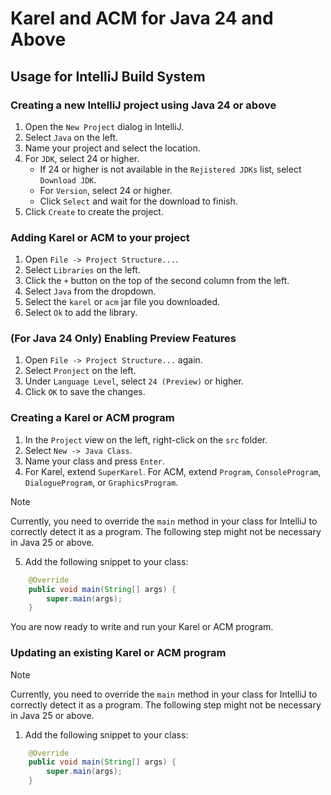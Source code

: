 # Karel and ACM for Java 24 and Above

## Usage for IntelliJ Build System

### Creating a new IntelliJ project using Java 24 or above
1. Open the `New Project` dialog in IntelliJ.
2. Select `Java` on the left.
3. Name your project and select the location.
4. For `JDK`, select 24 or higher.
   * If 24 or higher is not available in the `Rejistered JDKs` list, select `Download JDK`.
   * For `Version`, select 24 or higher.
   * Click `Select` and wait for the download to finish.
5. Click `Create` to create the project.

### Adding Karel or ACM to your project
1. Open `File -> Project Structure...`.
2. Select `Libraries` on the left.
3. Click the `+` button on the top of the second column from the left.
4. Select `Java` from the dropdown.
5. Select the `karel` or `acm` jar file you downloaded.
6. Select `Ok` to add the library.

### (For Java 24 Only) Enabling Preview Features
1. Open `File -> Project Structure...` again.
2. Select `Pronject` on the left.
3. Under `Language Level`, select `24 (Preview)` or higher.
4. Click `OK` to save the changes.

### Creating a Karel or ACM program
1. In the `Project` view on the left, right-click on the `src` folder.
2. Select `New -> Java Class`.
3. Name your class and press `Enter`.
4. For Karel, extend `SuperKarel`. For ACM, extend `Program`, `ConsoleProgram`, `DialogueProgram`, or `GraphicsProgram`.

> [!NOTE]
> Currently, you need to override the `main` method in your class for IntelliJ to correctly detect it as a program. The following step might not be necessary in Java 25 or above.

5. Add the following snippet to your class:
```java
    @Override
    public void main(String[] args) {
        super.main(args);
    }
```
You are now ready to write and run your Karel or ACM program.

### Updating an existing Karel or ACM program

> [!NOTE]
> Currently, you need to override the `main` method in your class for IntelliJ to correctly detect it as a program. The following step might not be necessary in Java 25 or above.

1. Add the following snippet to your class:
```java
    @Override
    public void main(String[] args) {
        super.main(args);
    }
```
